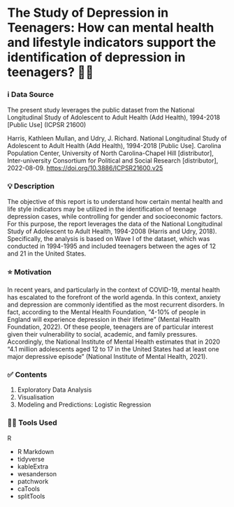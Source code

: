 # The Study of Depression in Teenagers: How can mental health and lifestyle indicators support the identification of depression in teenagers? :woman_health_worker:

### :information_source: Data Source
The present study leverages the public dataset from the National Longitudinal Study of Adolescent to Adult Health (Add Health), 1994-2018 [Public Use] (ICPSR 21600)

Harris, Kathleen Mullan, and Udry, J. Richard. National Longitudinal Study of Adolescent to Adult Health (Add Health), 1994-2018 [Public Use]. Carolina Population Center, University of North Carolina-Chapel Hill [distributor], Inter-university Consortium for Political and Social Research [distributor], 2022-08-09. https://doi.org/10.3886/ICPSR21600.v25

### :bulb: Description
The objective of this report is to understand how certain mental health and life style indicators may be utilized in the identification of teenage depression cases, while controlling for gender and socioeconomic factors. For this purpose, the report leverages the data of the National Longitudinal Study of Adolescent to Adult Health, 1994-2008 (Harris and Udry, 2018). Specifically, the analysis is based on Wave I of the dataset, which was conducted in 1994-1995 and included teenagers between the ages of 12 and 21 in the United States.

### :star: Motivation
In recent years, and particularly in the context of COVID-19, mental health has escalated to the forefront of the world agenda. In this context, anxiety and depression are commonly identified as the most recurrent disorders. In fact, according to the Mental Health Foundation, “4-10% of people in England will experience depression in their lifetime” (Mental Health Foundation, 2022). Of these people, teenagers are of particular interest given their vulnerability to social, academic, and family pressures. Accordingly, the National Institute of Mental Health estimates that in 2020 “4.1 million adolescents aged 12 to 17 in the United States had at least one major depressive episode” (National Institute of Mental Health, 2021).

### :white_check_mark: Contents

1. Exploratory Data Analysis
2. Visualisation
3. Modeling and Predictions: Logistic Regression
  
### :woman_technologist: Tools Used
R
- R Markdown
- tidyverse
- kableExtra
- wesanderson
- patchwork
- caTools
- splitTools
